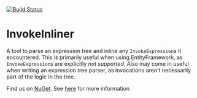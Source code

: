 [![Build Status](https://travis-ci.org/rjrudman/.NET-Expression-Utilities.svg?branch=master)](https://travis-ci.org/rjrudman/.NET-Expression-Utilities)

# InvokeInliner

A tool to parse an expression tree and inline any `InvokeExpression`s it encountered. This is primarily useful when using EntityFramework, as `InvokeExpression`s are explicitly *not supported*. Also may come in useful when writing an expression tree parser, as invocations aren't necessarily part of the logic in the tree.

Find us on [NuGet](https://www.nuget.org/packages/InvokeInliner/1.0.0). See [here](https://github.com/rjrudman/.NET-Expression-Utilities/tree/master/InvokeInliner/InvokeInliner) for more information
